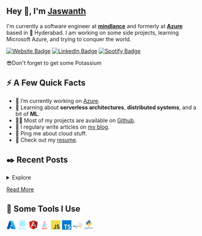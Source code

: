 <h2>Hey 👋, I'm <a href="https://Jaswanth.me/">Jaswanth</a></h2>
<p>I'm currently a software engineer at <strong><a href="https://www.mindlance.com/">mindlance</a></strong> and formerly at <strong><a href="https://aws.azure.com/">Azure</a></strong> based in 🌁 Hyderabad. I am working on some side projects, learning Microsoft Azure, and trying to conquer the world.</p>
<p><a href="https://jaswanth.me"><img src="https://img.shields.io/badge/-Jaswanth.me-4E69C8?style=flat-square&amp;labelColor=4E69C8&amp;logo=Firefox&amp;link=https://Jaswanth.me" alt="Website Badge"></a> <a href="https://www.linkedin.com/in/Jaswanth/"><img src="https://img.shields.io/badge/-@Jaswanth-0077B5?style=flat-square&amp;labelColor=0077B5&amp;logo=LinkedIn&amp;link=https://www.linkedin.com/in/serbis/" alt="LinkedIn Badge"></a> <a href="https://open.spotify.com/user/1235099575"><img src="https://img.shields.io/badge/-@Jaswanth%20-1ED760?style=flat-square&amp;labelColor=fff&amp;logo=Spotify&amp;link=https://open.spotify.com/user/1235099575" alt="Spotify Badge"></a>
<p> 😎Don't forget to get some Potassium </p>
<h2>⚡️ A Few Quick Facts</h2>
<ul>
<li>🔭 I’m currently working on <a href="https://github.com/Spiderpig86/Cirrus">Azure</a>.</li>
<li>🧐 Learning about <strong>serverless architectures</strong>, <strong>distributed systems</strong>, and a bit of <strong>ML</strong>.</li>
<li>👨‍💻 Most of my projects are available on <a href="https://github.com/jaswanthvanam">Github</a>.</li>
<li>📝 I regulary write articles on <a href="https://blog.Jaswanth.me">my blog</a>.</li>
<li>💬 Ping me about cloud stuff</strong>.</li>
<li>📙 Check out my <a href="https://www.Jaswanth.me/resume/resume.pdf">resume</a>.</li>
</ul>
<h2>✒️ Recent Posts</h2>
<details>
    <summary>Explore</summary>
    <li><a target="_blank" href="https://blog.stanleylim.me/maximizing-efficiency-and-impact---why-i-choose-mermaid-for-graph-creation">Maximizing Efficiency and Impact - Why I Choose Mermaid for Graph Creation — June 19, 2023</a></li><li><a target="_blank" href="https://blog.stanleylim.me/til-how-casing-can-break-netlify-functions">TIL How Casing Can Break Netlify Functions — February 27, 2023</a></li><li><a target="_blank" href="https://blog.Jaswanth.me/godaddy-redirect-hack">GoDaddy Redirect Hack — December 20, 2022</a></li><li><a target="_blank" href="https://blog.Jaswanth.me/airpods-not-charging-on-windows">Airpods Not Charging on Windows — August 19, 2022</a></li><li><a target="_blank" href="https://blog.Jaswanth.me/the-fastest-way-to-develop-and-deploy-your-next-project">⚡ The Fastest Way to Develop and Deploy Your Next Project — June 09, 2022</a></li>
</details>
<p><a target="_blank" href="https://blog.Jaswanth.me">Read More</a></p>
<h2>🚀 Some Tools I Use</h2>
<p align="left">
    <img src="https://raw.githubusercontent.com/github/explore/80688e429a7d4ef2fca1e82350fe8e3517d3494d/topics/azure/azure.png" alt="azure" width="25" height="25" />
<img src="https://raw.githubusercontent.com/devicons/devicon/master/icons/react/react-original-wordmark.svg" alt="adf" width="25" height="25" />
<img src="https://raw.githubusercontent.com/devicons/devicon/master/icons/angularjs/angularjs-original.svg" alt="adb" width="25" height="25" />
<img src="https://raw.githubusercontent.com/devicons/devicon/master/icons/java/java-original-wordmark.svg" alt="java" width="25" height="25" />
<img src="https://raw.githubusercontent.com/devicons/devicon/master/icons/javascript/javascript-original.svg" alt="javascript" width="25" height="25" />
<img src="https://raw.githubusercontent.com/devicons/devicon/master/icons/typescript/typescript-original.svg" alt="typescript" width="25" height="25" />
<img src="https://raw.githubusercontent.com/devicons/devicon/master/icons/mysql/mysql-original-wordmark.svg" alt="mysql" width="25" height="25" />
<img src="https://raw.githubusercontent.com/devicons/devicon/master/icons/python/python-original-wordmark.svg" alt="python" width="25" height="25" />
